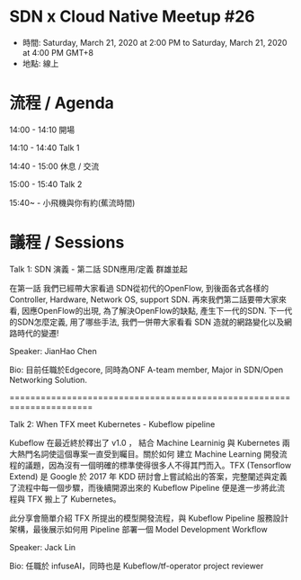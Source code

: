 # SDN x Cloud Native Meetup #26
- 時間: Saturday, March 21, 2020 at 2:00 PM to Saturday, March 21, 2020 at 4:00 PM GMT+8
- 地點: 線上

# 流程 / Agenda

14:00 - 14:10 開場

14:10 - 14:40 Talk 1

14:40 - 15:00 休息 / 交流

15:00 - 15:40 Talk 2

15:40~ - 小飛機與你有約(蕉流時間)

# 議程 / Sessions

Talk 1: SDN 演義 - 第二話 SDN應用/定義 群雄並起

在第一話 我們已經帶大家看過 SDN從初代的OpenFlow, 到後面各式各樣的Controller, Hardware, Network OS, support SDN. 再來我們第二話要帶大家來看, 因應OpenFlow的出現, 為了解決OpenFlow的缺點, 產生下一代的SDN. 下一代的SDN怎麼定義, 用了哪些手法, 我們一併帶大家看看 SDN 造就的網路變化以及網路時代的變遷!

Speaker: JianHao Chen

Bio: 目前任職於Edgecore, 同時為ONF A-team member, Major in SDN/Open Networking Solution.

======================================================================

Talk 2: When TFX meet Kubernetes - Kubeflow pipeline

Kubeflow 在最近終於釋出了 v1.0 ， 結合 Machine Learninig 與 Kubernetes 兩大熱門名詞使這個專案一直受到矚目。關於如何 建立 Machine Learning 開發流程的議題，因為沒有一個明確的標準使得很多人不得其門而入。TFX (Tensorflow Extend) 是 Google 於 2017 年 KDD 研討會上嘗試給出的答案，完整闡述與定義了流程中每一個步驟，而後續開源出來的 Kubeflow Pipeline 便是進一步將此流程與 TFX 搬上了 Kubernetes。

此分享會簡單介紹 TFX 所提出的模型開發流程，與 Kubeflow Pipeline 服務設計架構，最後展示如何用 Pipeline 部署一個 Model Development Workflow

Speaker: Jack Lin

Bio: 任職於 infuseAI，同時也是 Kubeflow/tf-operator project reviewer
